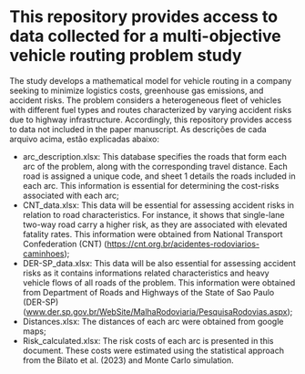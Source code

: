 # This repository provides access to data collected for a multi-objective vehicle routing problem study
The study develops a mathematical model for vehicle routing in a company seeking to minimize logistics costs, greenhouse gas emissions, and accident risks. The problem considers a heterogeneous fleet of vehicles with different fuel types and routes characterized by varying accident risks due to highway infrastructure. Accordingly, this repository provides access to data not included in the paper manuscript. As descrições de cada arquivo acima, estão explicadas abaixo:

- arc_description.xlsx: This database specifies the roads that form each arc of the problem, along with the corresponding travel distance. Each road is assigned a unique code, and sheet 1 details the roads included in each arc. This information is essential for determining the cost-risks associated with each arc;
- CNT_data.xlsx: This data will be essential for assessing accident risks in relation to road characteristics. For instance, it shows that single-lane two-way road carry a higher risk, as they are associated with elevated fatality rates. This information were obtained from National Transport Confederation (CNT) (https://cnt.org.br/acidentes-rodoviarios-caminhoes);
- DER-SP_data.xlsx: This data will be also essential for assessing accident risks as it contains informations related characteristics and heavy vehicle flows of all roads of the problem. This information were obtained from Department of Roads and Highways of the State of Sao Paulo (DER-SP) (www.der.sp.gov.br/WebSite/MalhaRodoviaria/PesquisaRodovias.aspx);
- Distances.xlsx: The distances of each arc were obtained from google maps;
- Risk_calculated.xlsx: The risk costs of each arc is presented in this document. These costs were estimated using the statistical approach from the Bilato et al. (2023) and Monte Carlo simulation.

